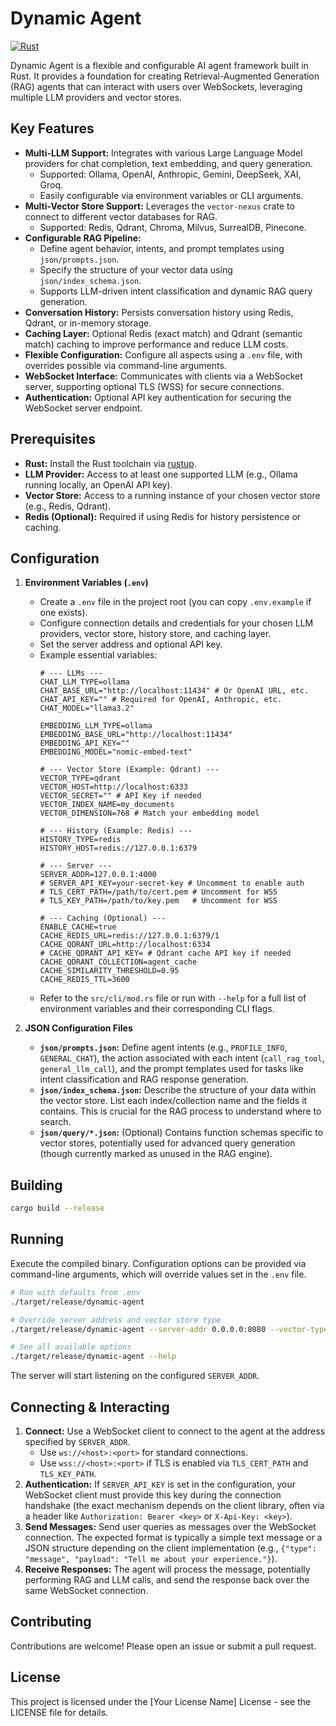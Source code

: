 # Dynamic Agent

[![Rust](https://img.shields.io/badge/rust-stable-blue.svg)](https://www.rust-lang.org/)
<!-- Add other badges as needed, e.g., license, build status -->

Dynamic Agent is a flexible and configurable AI agent framework built in Rust. It provides a foundation for creating Retrieval-Augmented Generation (RAG) agents that can interact with users over WebSockets, leveraging multiple LLM providers and vector stores.

## Key Features

*   **Multi-LLM Support:** Integrates with various Large Language Model providers for chat completion, text embedding, and query generation.
    *   Supported: Ollama, OpenAI, Anthropic, Gemini, DeepSeek, XAI, Groq.
    *   Easily configurable via environment variables or CLI arguments.
*   **Multi-Vector Store Support:** Leverages the `vector-nexus` crate to connect to different vector databases for RAG.
    *   Supported: Redis, Qdrant, Chroma, Milvus, SurrealDB, Pinecone.
*   **Configurable RAG Pipeline:**
    *   Define agent behavior, intents, and prompt templates using `json/prompts.json`.
    *   Specify the structure of your vector data using `json/index_schema.json`.
    *   Supports LLM-driven intent classification and dynamic RAG query generation.
*   **Conversation History:** Persists conversation history using Redis, Qdrant, or in-memory storage.
*   **Caching Layer:** Optional Redis (exact match) and Qdrant (semantic match) caching to improve performance and reduce LLM costs.
*   **Flexible Configuration:** Configure all aspects using a `.env` file, with overrides possible via command-line arguments.
*   **WebSocket Interface:** Communicates with clients via a WebSocket server, supporting optional TLS (WSS) for secure connections.
*   **Authentication:** Optional API key authentication for securing the WebSocket server endpoint.

## Prerequisites

*   **Rust:** Install the Rust toolchain via [rustup](https://rustup.rs/).
*   **LLM Provider:** Access to at least one supported LLM (e.g., Ollama running locally, an OpenAI API key).
*   **Vector Store:** Access to a running instance of your chosen vector store (e.g., Redis, Qdrant).
*   **Redis (Optional):** Required if using Redis for history persistence or caching.

## Configuration

1.  **Environment Variables (`.env`)**
    *   Create a `.env` file in the project root (you can copy `.env.example` if one exists).
    *   Configure connection details and credentials for your chosen LLM providers, vector store, history store, and caching layer.
    *   Set the server address and optional API key.
    *   Example essential variables:
        ```dotenv
        # --- LLMs ---
        CHAT_LLM_TYPE=ollama
        CHAT_BASE_URL="http://localhost:11434" # Or OpenAI URL, etc.
        CHAT_API_KEY="" # Required for OpenAI, Anthropic, etc.
        CHAT_MODEL="llama3.2"

        EMBEDDING_LLM_TYPE=ollama
        EMBEDDING_BASE_URL="http://localhost:11434"
        EMBEDDING_API_KEY=""
        EMBEDDING_MODEL="nomic-embed-text"

        # --- Vector Store (Example: Qdrant) ---
        VECTOR_TYPE=qdrant
        VECTOR_HOST=http://localhost:6333
        VECTOR_SECRET="" # API Key if needed
        VECTOR_INDEX_NAME=my_documents
        VECTOR_DIMENSION=768 # Match your embedding model

        # --- History (Example: Redis) ---
        HISTORY_TYPE=redis
        HISTORY_HOST=redis://127.0.0.1:6379

        # --- Server ---
        SERVER_ADDR=127.0.0.1:4000
        # SERVER_API_KEY=your-secret-key # Uncomment to enable auth
        # TLS_CERT_PATH=/path/to/cert.pem # Uncomment for WSS
        # TLS_KEY_PATH=/path/to/key.pem   # Uncomment for WSS

        # --- Caching (Optional) ---
        ENABLE_CACHE=true
        CACHE_REDIS_URL=redis://127.0.0.1:6379/1
        CACHE_QDRANT_URL=http://localhost:6334
        # CACHE_QDRANT_API_KEY= # Qdrant cache API key if needed
        CACHE_QDRANT_COLLECTION=agent_cache
        CACHE_SIMILARITY_THRESHOLD=0.95
        CACHE_REDIS_TTL=3600
        ```
    *   Refer to the `src/cli/mod.rs` file or run with `--help` for a full list of environment variables and their corresponding CLI flags.

2.  **JSON Configuration Files**
    *   **`json/prompts.json`:** Define agent intents (e.g., `PROFILE_INFO`, `GENERAL_CHAT`), the action associated with each intent (`call_rag_tool`, `general_llm_call`), and the prompt templates used for tasks like intent classification and RAG response generation.
    *   **`json/index_schema.json`:** Describe the structure of your data within the vector store. List each index/collection name and the fields it contains. This is crucial for the RAG process to understand where to search.
    *   **`json/query/*.json`:** (Optional) Contains function schemas specific to vector stores, potentially used for advanced query generation (though currently marked as unused in the RAG engine).

## Building

```bash
cargo build --release
```

## Running

Execute the compiled binary. Configuration options can be provided via command-line arguments, which will override values set in the `.env` file.

```bash
# Run with defaults from .env
./target/release/dynamic-agent

# Override server address and vector store type
./target/release/dynamic-agent --server-addr 0.0.0.0:8080 --vector-type qdrant --vector-host http://localhost:6333

# See all available options
./target/release/dynamic-agent --help
```

The server will start listening on the configured `SERVER_ADDR`.

## Connecting & Interacting

1.  **Connect:** Use a WebSocket client to connect to the agent at the address specified by `SERVER_ADDR`.
    *   Use `ws://<host>:<port>` for standard connections.
    *   Use `wss://<host>:<port>` if TLS is enabled via `TLS_CERT_PATH` and `TLS_KEY_PATH`.
2.  **Authentication:** If `SERVER_API_KEY` is set in the configuration, your WebSocket client must provide this key during the connection handshake (the exact mechanism depends on the client library, often via a header like `Authorization: Bearer <key>` or `X-Api-Key: <key>`).
3.  **Send Messages:** Send user queries as messages over the WebSocket connection. The expected format is typically a simple text message or a JSON structure depending on the client implementation (e.g., `{"type": "message", "payload": "Tell me about your experience."}`).
4.  **Receive Responses:** The agent will process the message, potentially performing RAG and LLM calls, and send the response back over the same WebSocket connection.

## Contributing

<!-- Add contribution guidelines if desired -->
Contributions are welcome! Please open an issue or submit a pull request.

## License

<!-- Specify your license, e.g., MIT, Apache 2.0 -->
This project is licensed under the [Your License Name] License - see the LICENSE file for details.